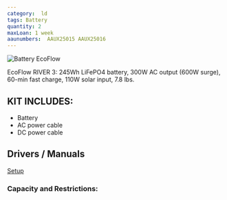 ```yaml
---
category:  ld
tags: Battery
quantity: 2
maxLoan: 1 week
aaunumbers:  AAUX25015 AAUX25016
---
```

![Battery EcoFlow](https://www.avxperten.dk/images/product/200625/original/ecoflow-river-3-ups-powerbank-245wh-300w-sort-da-1749937024.jpg)

EcoFlow RIVER 3: 245Wh LiFePO4 battery, 300W AC output (600W surge), 60-min fast charge, 110W solar input, 7.8 lbs.
## KIT INCLUDES:
-  Battery 
-  AC power cable 
-  DC power cable

## Drivers / Manuals
[Setup](https://manuals.ecoflow.com/us/product/river-3?lang=en_US)



### Capacity and Restrictions:
